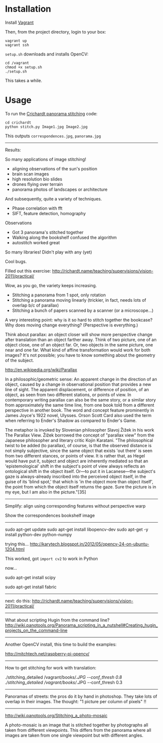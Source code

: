 
Installation
===

Install [Vagrant](http://www.vagrantup.com/downloads)

Then, from the project directory, login to your box:

    vagrant up
    vagrant ssh

`setup.sh` downloads and installs OpenCV:

    cd /vagrant
    chmod +x setup.sh
    ./setup.sh

This takes a while.

Usage
===

To run the [Crichardt panorama stitching](http://richardt.name/teaching/supervisions/vision-2011/practical/) code:

    cd crichardt
    python stitch.py Image1.jpg Image2.jpg

This outputs `correspondences.jpg`, `panorama.jpg`


---

Results:

So many applications of image stitching!

* aligning observations of the sun's position
* brain scan images
* high resolution bio slides
* drones flying over terrain
* panorama photos of landscapes or architecture

And subsequently, quite a variety of techniques.

- Phase correlation with fft
- SIFT, feature detection, homography

Observations

* Got 3 panorama's stitched together
* Walking along the bookshelf confused the algorithm
* autostitch worked great

So many libraries! Didn't play with any (yet)

Cool bugs.

Filled out this exercise:
http://richardt.name/teaching/supervisions/vision-2011/practical/

Wow, as you go, the variety keeps increasing.

* Stitching a panorama from 1 spot, only rotation
* Stitching a panorama moving linearly (trickier, in fact, needs lots of overlap b/c of parallax)
* Stitching a bunch of papers scanned by a scanner (or a microscope...)

A very interesting point: why is it so hard to stitch together the bookcase? Why does moving change everything? (Perspective is everything.)

Think about parallax: an object closer will show more perspective change after translation than an object farther away. Think of two picture, one of an object close, one of an object far. Or, two objects in the same picture, one near and one far. What kind of affine transformation would work for both images? It's not possible; you have to know something about the geometry of the subject.
  
  http://en.wikipedia.org/wiki/Parallax
  
  In a philosophic/geometric sense: An apparent change in the direction of an object, caused by a change in observational position that provides a new line of sight. The apparent displacement, or difference of position, of an object, as seen from two different stations, or points of view. In contemporary writing parallax can also be the same story, or a similar story from approximately the same time line, from one book told from a different perspective in another book. The word and concept feature prominently in James Joyce's 1922 novel, Ulysses. Orson Scott Card also used the term when referring to Ender's Shadow as compared to Ender's Game.

  The metaphor is invoked by Slovenian philosopher Slavoj Žižek in his work The Parallax View. Žižek borrowed the concept of "parallax view" from the Japanese philosopher and literary critic Kojin Karatani. "The philosophical twist to be added (to parallax), of course, is that the observed distance is not simply subjective, since the same object that exists 'out there' is seen from two different stances, or points of view. It is rather that, as Hegel would have put it, subject and object are inherently mediated so that an 'epistemological' shift in the subject's point of view always reflects an ontological shift in the object itself. Or—to put it in Lacanese—the subject's gaze is always-already inscribed into the perceived object itself, in the guise of its 'blind spot,' that which is 'in the object more than object itself', the point from which the object itself returns the gaze. Sure the picture is in my eye, but I am also in the picture."[35]

---

Simplify: align using corresponding features without perspective warp

Show the correspondences bookshelf image


---

sudo apt-get update
sudo apt-get install libopencv-dev
sudo apt-get -y install python-dev python-numpy

trying this...
http://karytech.blogspot.in/2012/05/opencv-24-on-ubuntu-1204.html

This worked, got `import cv2` to work in Python

now...

sudo apt-get install scipy

sudo apt-get install fabric

---

next: do this: 
http://richardt.name/teaching/supervisions/vision-2011/practical/

---

What about scripting Hugin from the command line?
http://wiki.panotools.org/Panorama_scripting_in_a_nutshell#Creating_hugin_projects_on_the_command-line

---

Another OpenCV install, this time to build the examples:

http://mitchtech.net/raspberry-pi-opencv/

---

How to get stitching for work with translation:

./stitching_detailed /vagrant/books/*.JPG --conf_thresh 0.8
./stitching_detailed /vagrant/books/*.JPG --conf_thresh 0.3

---

Panoramas of streets: the pros do it by hand in photoshop. They take lots of overlap in their images. The thought: "1 picture per column of pixels" !!

---

http://wiki.panotools.org/Stitching_a_photo-mosaic

  A photo-mosaic is an image that is stitched together by photographs all taken from different viewpoints. This differs from the panorama where all images are taken from one single viewpoint but with different angles.



